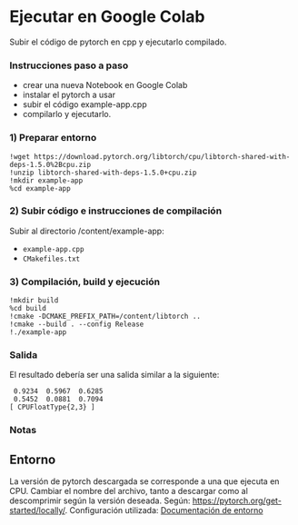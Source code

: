 # Ejecutar en Google Colab
Subir el código de pytorch en cpp y ejecutarlo compilado.

### Instrucciones paso a paso 
- crear una nueva Notebook en Google Colab 
- instalar el pytorch a usar
- subir el código example-app.cpp
- compilarlo y ejecutarlo.

### 1) Preparar entorno
```
!wget https://download.pytorch.org/libtorch/cpu/libtorch-shared-with-deps-1.5.0%2Bcpu.zip
!unzip libtorch-shared-with-deps-1.5.0+cpu.zip
!mkdir example-app
%cd example-app
```

### 2) Subir código e instrucciones de compilación
Subir al directorio /content/example-app:
- ```example-app.cpp```
- ```CMakefiles.txt```

### 3) Compilación, build y ejecución
```
!mkdir build
%cd build
!cmake -DCMAKE_PREFIX_PATH=/content/libtorch ..
!cmake --build . --config Release
!./example-app
```

### Salida
El resultado debería ser una salida similar a la siguiente:
```
 0.9234  0.5967  0.6285
 0.5452  0.0881  0.7094
[ CPUFloatType{2,3} ]
```

### Notas
## Entorno
La versión de pytorch descargada se corresponde a una que ejecuta en CPU. Cambiar el nombre del archivo, tanto a descargar como al descomprimir según la versión deseada.
Según: https://pytorch.org/get-started/locally/. 
Configuración utilizada: [Documentación de entorno](/docs/Environment.md)

